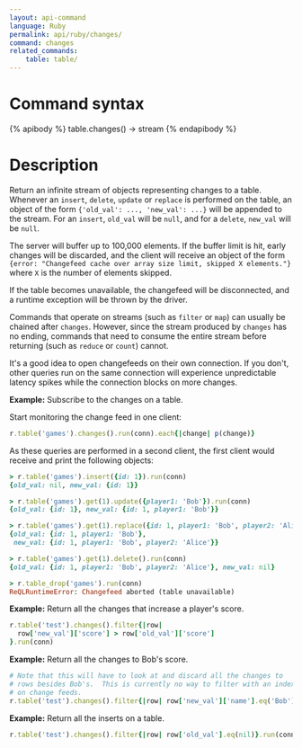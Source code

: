 ```yaml
---
layout: api-command
language: Ruby
permalink: api/ruby/changes/
command: changes
related_commands:
    table: table/
---
```


# Command syntax #

{% apibody %}
table.changes() &rarr; stream
{% endapibody %}

# Description #

Return an infinite stream of objects representing changes to a table. Whenever an `insert`, `delete`, `update` or `replace` is performed on the table, an object of the form `{'old_val': ..., 'new_val': ...}` will be appended to the stream. For an `insert`, `old_val` will be `null`, and for a `delete`, `new_val` will be `null`.

The server will buffer up to 100,000 elements. If the buffer limit is hit, early changes will be discarded, and the client will receive an object of the form `{error: "Changefeed cache over array size limit, skipped X elements."}` where `X` is the number of elements skipped.

If the table becomes unavailable, the changefeed will be disconnected, and a runtime exception will be thrown by the driver.

Commands that operate on streams (such as `filter` or `map`) can usually be chained after `changes`.  However, since the stream produced by `changes` has no ending, commands that need to consume the entire stream before returning (such as `reduce` or `count`) cannot.

It's a good idea to open changefeeds on their own connection. If you don't, other queries run on the same connection will experience unpredictable latency spikes while the connection blocks on more changes.

__Example:__ Subscribe to the changes on a table.

Start monitoring the change feed in one client:

```rb
r.table('games').changes().run(conn).each{|change| p(change)}
```

As these queries are performed in a second client, the first
client would receive and print the following objects:

```rb
> r.table('games').insert({id: 1}).run(conn)
{old_val: nil, new_val: {id: 1}}

> r.table('games').get(1).update({player1: 'Bob'}).run(conn)
{old_val: {id: 1}, new_val: {id: 1, player1: 'Bob'}}

> r.table('games').get(1).replace({id: 1, player1: 'Bob', player2: 'Alice'}).run(conn)
{old_val: {id: 1, player1: 'Bob'},
 new_val: {id: 1, player1: 'Bob', player2: 'Alice'}}

> r.table('games').get(1).delete().run(conn)
{old_val: {id: 1, player1: 'Bob', player2: 'Alice'}, new_val: nil}

> r.table_drop('games').run(conn)
ReQLRuntimeError: Changefeed aborted (table unavailable)
```

__Example:__ Return all the changes that increase a player's score.

```rb
r.table('test').changes().filter{|row|
  row['new_val']['score'] > row['old_val']['score']
}.run(conn)
```

__Example:__ Return all the changes to Bob's score.

```rb
# Note that this will have to look at and discard all the changes to
# rows besides Bob's.  This is currently no way to filter with an index
# on change feeds.
r.table('test').changes().filter{|row| row['new_val']['name'].eq('Bob')}.run(conn)
```

__Example:__ Return all the inserts on a table.

```rb
r.table('test').changes().filter{|row| row['old_val'].eq(nil)}.run(conn)
```

